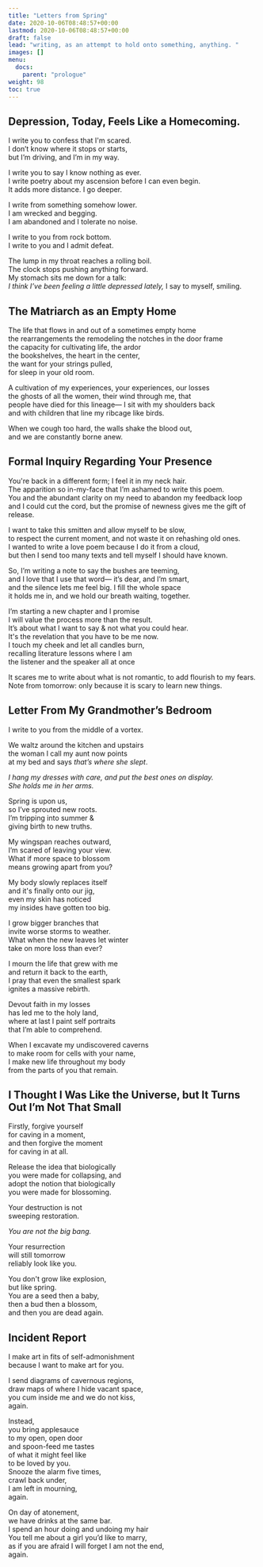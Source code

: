 ```yaml
---
title: "Letters from Spring"
date: 2020-10-06T08:48:57+00:00
lastmod: 2020-10-06T08:48:57+00:00
draft: false
lead: "writing, as an attempt to hold onto something, anything. "
images: []
menu:
  docs:
    parent: "prologue"
weight: 98
toc: true
---
```


## Depression, Today, Feels Like a Homecoming.



I write you to confess that I'm scared.  
I don’t know where it stops or starts,  
but I’m driving, and I’m in my way.  

I write you to say I know nothing as ever.  
I write poetry about  my ascension before I can even begin.  
It adds more distance. I go deeper.  

I write from something somehow lower.  
I am wrecked and begging.   
I am abandoned and I tolerate no noise.   

I write to you from rock bottom.  
I write to you and I admit defeat.  

The lump in my throat reaches a rolling boil.  
The clock stops pushing anything forward.  
My stomach sits me down for a talk:   
_I think I’ve been feeling a little depressed lately,_  I say to myself, smiling.  


 ## The Matriarch as an Empty Home

The life that flows in and out of a sometimes empty home  
the rearrangements the remodeling the notches in the door frame  
the capacity for cultivating life, the ardor  
the bookshelves, the heart in the center,  
the want for your strings pulled,   
for sleep in your old room.

A cultivation of my experiences, your experiences, our losses  
the ghosts of all the women, their wind through me, that  
people have died for this lineage— I sit with my shoulders back  
and with children that line my ribcage like birds.

When we cough too hard, the walls shake the blood out,  
and we are constantly borne anew.

## Formal Inquiry Regarding Your Presence

You're back in a different form; I feel it in my neck hair.  
The apparition so in-my-face that I’m ashamed to write this poem.  
You and the abundant clarity on my need to abandon my feedback loop   
and I could cut the cord, but the promise of newness gives me the gift of release.  

I want to take this smitten and allow myself to be slow,    
to respect the current moment, and not waste it on rehashing old ones.  
I wanted to write a love poem because I do it from a cloud,    
but then I send too many texts and tell myself I should have known.   

So, I’m writing a note to say the bushes are teeming,    
and I love that I use that word— it’s dear, and I’m smart,    
and the silence lets me feel big. I fill the whole space    
it holds me in, and we hold our breath waiting, together.     

I’m starting a new chapter and I promise   
I will value the process more than the result.  
It’s about what I want to say & not what you could hear.  
It's the revelation that you have to be me now.  
I touch my cheek and  let all candles burn,  
recalling literature lessons where I am   
the listener and the speaker all at once  

It scares me to write about what is not romantic, to add flourish to my fears.   
Note from tomorrow: only because it is scary to learn new things. 


## Letter From My Grandmother’s Bedroom 

I write to you from the middle of a vortex.  

We waltz around the kitchen and upstairs  
the woman I call my aunt now points  
at my bed and says _that’s where she slept_. 

_I hang my dresses with care, and put the best ones on display.	  
She holds me in her arms._


Spring is upon us,  
so I’ve sprouted new roots.  
I’m tripping into summer &  
giving birth to new truths.  

My wingspan reaches outward,  
I’m scared of leaving your view.   
What if more space to blossom   
means growing apart from you? 

My body slowly replaces itself   
and it's finally onto our jig,   
even my skin has noticed  
my insides have gotten too big.   

I grow bigger branches that  
invite worse storms to weather.   
What when the new leaves let winter   
take on more loss than ever?  

I mourn the life that grew with me   
and return it back to the earth,   
I pray that even the smallest spark   
ignites a massive rebirth. 

Devout faith in my losses  
has led me to the holy land,  
where at last I paint self portraits   
that I’m able to comprehend. 

When I excavate my undiscovered caverns   
to make room for cells with your name,   
I make new life throughout my body   
from the parts of you that remain. 

## I Thought I Was Like the Universe, but It Turns Out I’m Not That Small

Firstly, forgive yourself   
for caving in a moment,  
and then forgive the moment   
for caving in at all. 

Release the idea that biologically   
you were made for collapsing, and  
adopt the notion that biologically 	  
you were made for blossoming.   

Your destruction is not    
sweeping restoration.

_You are not the big bang._   

Your resurrection     
will still tomorrow    
reliably look like you.  

You don't grow like explosion,  
but like spring.   
You are a seed then a baby,  
then a bud then a blossom,  
and then you are dead again. 

## Incident Report

I make art in fits of self-admonishment  
because I want to make art for you.  

I send diagrams of cavernous regions,  
draw maps of where I hide vacant space,  
you cum inside me and we do not kiss,  
again.   

Instead,  
you bring applesauce  
to my open, open door  
and spoon-feed me tastes  
of what it might feel like  
to be loved by you.  
Snooze the alarm five times,  
crawl back under,  
I am left in mourning,  
again.  

On day of atonement,  
we have drinks at the same bar.  
I spend an hour doing and undoing my hair  
You tell me about a girl you’d like to marry,  
as if you are afraid I will forget I am not the end,  
again. 
